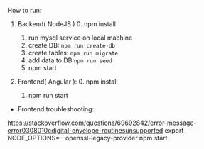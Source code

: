 
How to run:

1. Backend( NodeJS )
	0. npm install 
	1. run mysql service on local machine
	2. create DB: `npm run create-db`
	3. create tables: `npm run migrate`
	4. add data to DB:`npm run seed`
	5. npm start

2. Frontend( Angular ):
	0. npm install
	1. npm run start 



- Frontend troubleshooting:

https://stackoverflow.com/questions/69692842/error-message-error0308010cdigital-envelope-routinesunsupported
export NODE_OPTIONS=--openssl-legacy-provider
npm start
